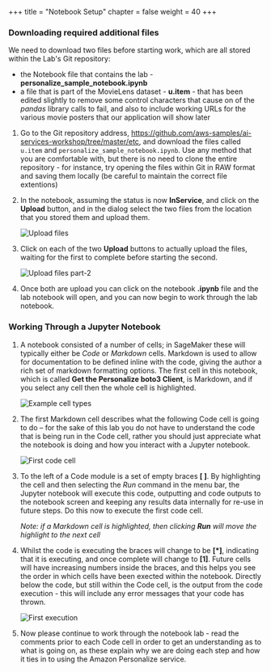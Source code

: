 +++
title = "Notebook Setup"
chapter = false
weight = 40
+++

### Downloading required additional files

We need to download two files before starting work, which are all stored within the Lab's Git repository:

- the Notebook file that contains the lab - **personalize_sample_notebook.ipynb**
- a file that is part of the MovieLens dataset - **u.item** - that has been edited slightly to remove some control characters that cause on of the _pandas_ library calls to fail, and also to include working URLs for the various movie posters that our application will show later

1. Go to the Git repository address, https://github.com/aws-samples/ai-services-workshop/tree/master/etc, and download the files called `u.item` and `personalize_sample_notebook.ipynb`.  Use any method that you are comfortable with, but there is no need to clone the entire repository - for instance, try opening the files within Git in RAW format and saving them locally (be careful to maintain the correct file extentions)
2. In the notebook, assuming the status is now **InService**, and click on the **Upload** button, and in the dialog select the two files from the location that you stored them and upload them.

    ![Upload files](/images/uploadFiles.png)

3. Click on each of the two **Upload** buttons to actually upload the files, waiting for the first to complete before starting the second.

    ![Upload files part-2](/images/uploadFiles2.png)

4. Once both are upload you can click on the notebook **.ipynb** file and the lab notebook will open, and you can now begin to work through the lab notebook.

### Working Through a Jupyter Notebook

1. A notebook consisted of a number of cells; in SageMaker these will typically either be _Code_ or _Markdown_ cells.  Markdown is used to allow for documentation to be defined inline with the code, giving the author a rich set of markdown formatting options.  The first cell in this notebook, which is called **Get the Personalize boto3 Client**, is Markdown, and if you select any cell then the whole cell is highlighted.

    ![Example cell types](/images/cellTypes.png)

2. The first Markdown cell describes what the following Code cell is going to do – for the sake of this lab you do not have to understand the code that is being run in the Code cell, rather you should just appreciate what the notebook is doing and how you interact with a Jupyter notebook.

    ![First code cell](/images/loadBoto3Pre.png)

3. To the left of a Code module is a set of empty braces **[ ]**.  By highlighting the cell and then selecting the _Run_ command in the menu bar, the Jupyter notebook will execute this code, outputting and code outputs to the notebook screen and keeping any results data internally for re-use in future steps.  Do this now to execute the first code cell.

    *Note: if a Markdown cell is highlighted, then clicking **Run** will move the highlight to the next cell*

3. Whilst the code is executing the braces will change to be **[\*]**, indicating that it is executing, and once complete will change to **[1]**.  Future cells will have increasing numbers inside the braces, and this helps you see the order in which cells have been exected within the notebook.  Directly below the code, but still within the Code cell, is the output from the code execution - this will include any error messages that your code has thrown.

    ![First execution](/images/loadBoto3Post.png)

5. Now please continue to work through the notebook lab - read the comments prior to each Code cell in order to get an understanding as to what is going on, as these explain why we are doing each step and how it ties in to using the Amazon Personalize service.